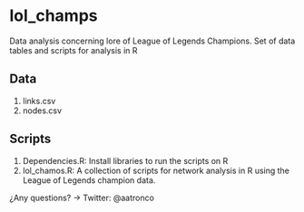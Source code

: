 # lol_champs
Data analysis concerning lore of League of Legends Champions. Set of data tables and scripts for analysis in R

## Data
  1. links.csv
  2. nodes.csv
  
## Scripts
  1. Dependencies.R: Install libraries to run the scripts on R
  2. lol_chamos.R: A collection of scripts for network analysis in R using the League of Legends champion data.

¿Any questions? -> Twitter: @aatronco
